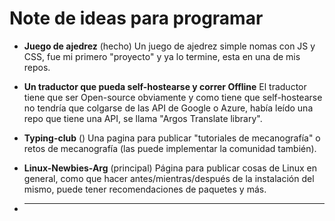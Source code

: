 
# Note de ideas para programar

- **Juego de ajedrez** (hecho)
Un juego de ajedrez simple nomas con JS y CSS, fue mi primero "proyecto" y ya lo termine, esta en una de mis repos.


- **Un traductor que pueda self-hostearse y correr Offline**
El traductor tiene que ser Open-source obviamente y como tiene que self-hostearse no tendría que colgarse de las API de Google o Azure, había leído una repo que tiene una API, se llama "Argos Translate library".



- **Typing-club** ()
Una pagina para publicar "tutoriales de mecanografía" o retos de mecanografía (las puede implementar la comunidad también).



- **Linux-Newbies-Arg** (principal)
Página para publicar cosas de Linux en general, como que hacer antes/mientras/después de la instalación del mismo, puede tener recomendaciones de paquetes y más.


- ****